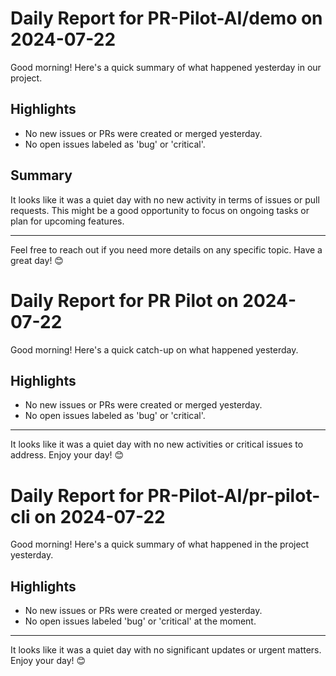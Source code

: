# Daily Report for PR-Pilot-AI/demo on 2024-07-22

Good morning! Here's a quick summary of what happened yesterday in our project.

## Highlights
- No new issues or PRs were created or merged yesterday.
- No open issues labeled as 'bug' or 'critical'.

## Summary
It looks like it was a quiet day with no new activity in terms of issues or pull requests. This might be a good opportunity to focus on ongoing tasks or plan for upcoming features.

---

Feel free to reach out if you need more details on any specific topic. Have a great day! 😊


# Daily Report for PR Pilot on 2024-07-22

Good morning! Here's a quick catch-up on what happened yesterday.

## Highlights
- No new issues or PRs were created or merged yesterday.
- No open issues labeled as 'bug' or 'critical'.

---

It looks like it was a quiet day with no new activities or critical issues to address. Enjoy your day! 😊


# Daily Report for PR-Pilot-AI/pr-pilot-cli on 2024-07-22

Good morning! Here's a quick summary of what happened in the project yesterday.

## Highlights
- No new issues or PRs were created or merged yesterday.
- No open issues labeled 'bug' or 'critical' at the moment.

---

It looks like it was a quiet day with no significant updates or urgent matters. Enjoy your day! 😊


